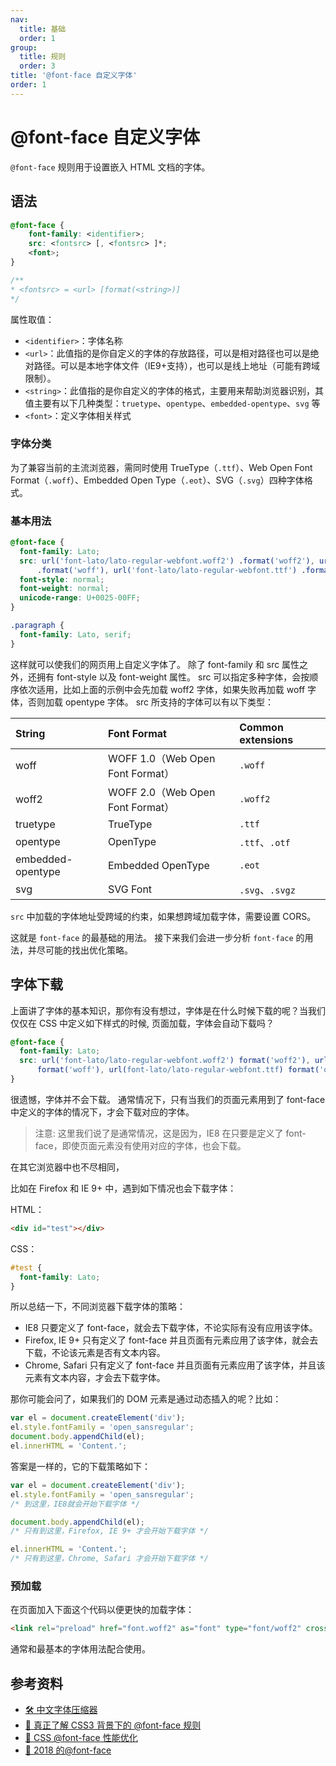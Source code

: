 ```yaml
---
nav:
  title: 基础
  order: 1
group:
  title: 规则
  order: 3
title: '@font-face 自定义字体'
order: 1
---
```


# @font-face 自定义字体

`@font-face` 规则用于设置嵌入 HTML 文档的字体。

## 语法

```css
@font-face {
    font-family: <identifier>;
    src: <fontsrc> [, <fontsrc> ]*;
    <font>;
}

/**
* <fontsrc> = <url> [format(<string>)]
*/
```

属性取值：

- `<identifier>`：字体名称
- `<url>`：此值指的是你自定义的字体的存放路径，可以是相对路径也可以是绝对路径。可以是本地字体文件（IE9+支持），也可以是线上地址（可能有跨域限制）。
- `<string>`：此值指的是你自定义的字体的格式，主要用来帮助浏览器识别，其值主要有以下几种类型：`truetype`、`opentype`、`embedded-opentype`、`svg` 等
- `<font>`：定义字体相关样式

### 字体分类

为了兼容当前的主流浏览器，需同时使用 TrueType（`.ttf`）、Web Open Font Format（`.woff`）、Embedded Open Type（`.eot`）、SVG（`.svg`）四种字体格式。

### 基本用法

```css
@font-face {
  font-family: Lato;
  src: url('font-lato/lato-regular-webfont.woff2') .format('woff2'), url('font-lato/lato-regular-webfont.woff')
      .format('woff'), url('font-lato/lato-regular-webfont.ttf') .format('opentype');
  font-style: normal;
  font-weight: normal;
  unicode-range: U+0025-00FF;
}

.paragraph {
  font-family: Lato, serif;
}
```

这样就可以使我们的网页用上自定义字体了。 除了 font-family 和 src 属性之外，还拥有 font-style 以及 font-weight 属性。 src 可以指定多种字体，会按顺序依次适用，比如上面的示例中会先加载 woff2 字体，如果失败再加载 woff 字体，否则加载 opentype 字体。 src 所支持的字体可以有以下类型：

| String            | Font Format                      | Common extensions |
| :---------------- | :------------------------------- | :---------------- |
| woff              | WOFF 1.0（Web Open Font Format） | `.woff`           |
| woff2             | WOFF 2.0（Web Open Font Format） | `.woff2`          |
| truetype          | TrueType                         | `.ttf`            |
| opentype          | OpenType                         | `.ttf`、`.otf`    |
| embedded-opentype | Embedded OpenType                | `.eot`            |
| svg               | SVG Font                         | `.svg`、`.svgz`   |

`src` 中加载的字体地址受跨域的约束，如果想跨域加载字体，需要设置 CORS。

这就是 `font-face` 的最基础的用法。 接下来我们会进一步分析 `font-face` 的用法，并尽可能的找出优化策略。

## 字体下载

上面讲了字体的基本知识，那你有没有想过，字体是在什么时候下载的呢？当我们仅仅在 CSS 中定义如下样式的时候, 页面加载，字体会自动下载吗？

```css
@font-face {
  font-family: Lato;
  src: url('font-lato/lato-regular-webfont.woff2') format('woff2'), url('font-lato/lato-regular-webfont.woff')
      format('woff'), url(font-lato/lato-regular-webfont.ttf) format('opentype');
}
```

很遗憾，字体并不会下载。 通常情况下，只有当我们的页面元素用到了 font-face 中定义的字体的情况下，才会下载对应的字体。

> 注意: 这里我们说了是通常情况，这是因为，IE8 在只要是定义了 font-face，即使页面元素没有使用对应的字体，也会下载。

在其它浏览器中也不尽相同，

比如在 Firefox 和 IE 9+ 中，遇到如下情况也会下载字体：

HTML：

```html
<div id="test"></div>
```

CSS：

```css
#test {
  font-family: Lato;
}
```

所以总结一下，不同浏览器下载字体的策略：

- IE8 只要定义了 font-face，就会去下载字体，不论实际有没有应用该字体。
- Firefox, IE 9+ 只有定义了 font-face 并且页面有元素应用了该字体，就会去下载，不论该元素是否有文本内容。
- Chrome, Safari 只有定义了 font-face 并且页面有元素应用了该字体，并且该元素有文本内容，才会去下载字体。

那你可能会问了，如果我们的 DOM 元素是通过动态插入的呢？比如：

```js
var el = document.createElement('div');
el.style.fontFamily = 'open_sansregular';
document.body.appendChild(el);
el.innerHTML = 'Content.';
```

答案是一样的，它的下载策略如下：

```js
var el = document.createElement('div');
el.style.fontFamily = 'open_sansregular';
/* 到这里，IE8就会开始下载字体 */

document.body.appendChild(el);
/* 只有到这里，Firefox, IE 9+ 才会开始下载字体 */

el.innerHTML = 'Content.';
/* 只有到这里，Chrome, Safari 才会开始下载字体 */
```

### 预加载

在页面加入下面这个代码以便更快的加载字体：

```html
<link rel="preload" href="font.woff2" as="font" type="font/woff2" crossorigin />
```

通常和最基本的字体用法配合使用。

## 参考资料

- [🛠 中文字体压缩器](https://www.font-spider.org/)
- [📝 真正了解 CSS3 背景下的 @font-face 规则](https://www.zhangxinxu.com/wordpress/2017/03/css3-font-face-src-local/)
- [📝 CSS @font-face 性能优化](https://juejin.im/post/6844903790580072462)
- [📝 2018 的@font-face](https://juejin.im/entry/5b8611f0e51d4538a108c11a)
